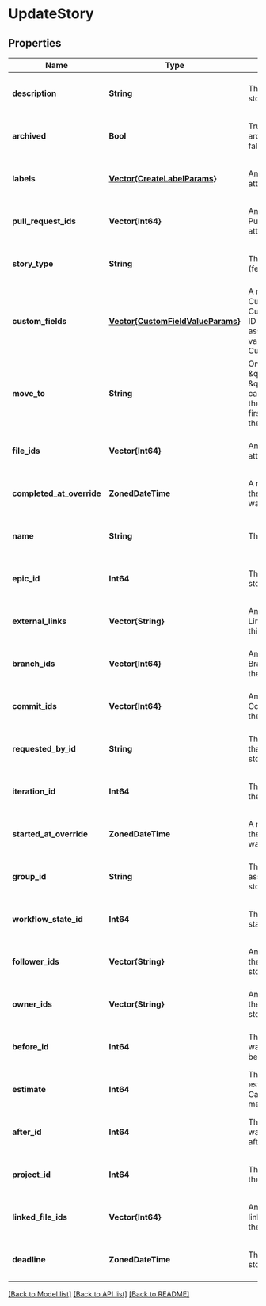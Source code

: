 # UpdateStory


## Properties
Name | Type | Description | Notes
------------ | ------------- | ------------- | -------------
**description** | **String** | The description of the story. | [optional] [default to nothing]
**archived** | **Bool** | True if the story is archived, otherwise false. | [optional] [default to nothing]
**labels** | [**Vector{CreateLabelParams}**](CreateLabelParams.md) | An array of labels attached to the story. | [optional] [default to nothing]
**pull_request_ids** | **Vector{Int64}** | An array of IDs of Pull/Merge Requests attached to the story. | [optional] [default to nothing]
**story_type** | **String** | The type of story (feature, bug, chore). | [optional] [default to nothing]
**custom_fields** | [**Vector{CustomFieldValueParams}**](CustomFieldValueParams.md) | A map specifying a CustomField ID and CustomFieldEnumValue ID that represents an assertion of some value for a CustomField. | [optional] [default to nothing]
**move_to** | **String** | One of \&quot;first\&quot; or \&quot;last\&quot;. This can be used to move the given story to the first or last position in the workflow state. | [optional] [default to nothing]
**file_ids** | **Vector{Int64}** | An array of IDs of files attached to the story. | [optional] [default to nothing]
**completed_at_override** | **ZonedDateTime** | A manual override for the time/date the Story was completed. | [optional] [default to nothing]
**name** | **String** | The title of the story. | [optional] [default to nothing]
**epic_id** | **Int64** | The ID of the epic the story belongs to. | [optional] [default to nothing]
**external_links** | **Vector{String}** | An array of External Links associated with this story. | [optional] [default to nothing]
**branch_ids** | **Vector{Int64}** | An array of IDs of Branches attached to the story. | [optional] [default to nothing]
**commit_ids** | **Vector{Int64}** | An array of IDs of Commits attached to the story. | [optional] [default to nothing]
**requested_by_id** | **String** | The ID of the member that requested the story. | [optional] [default to nothing]
**iteration_id** | **Int64** | The ID of the iteration the story belongs to. | [optional] [default to nothing]
**started_at_override** | **ZonedDateTime** | A manual override for the time/date the Story was started. | [optional] [default to nothing]
**group_id** | **String** | The ID of the group to associate with this story | [optional] [default to nothing]
**workflow_state_id** | **Int64** | The ID of the workflow state to put the story in. | [optional] [default to nothing]
**follower_ids** | **Vector{String}** | An array of UUIDs of the followers of this story. | [optional] [default to nothing]
**owner_ids** | **Vector{String}** | An array of UUIDs of the owners of this story. | [optional] [default to nothing]
**before_id** | **Int64** | The ID of the story we want to move this story before. | [optional] [default to nothing]
**estimate** | **Int64** | The numeric point estimate of the story. Can also be null, which means unestimated. | [optional] [default to nothing]
**after_id** | **Int64** | The ID of the story we want to move this story after. | [optional] [default to nothing]
**project_id** | **Int64** | The ID of the project the story belongs to. | [optional] [default to nothing]
**linked_file_ids** | **Vector{Int64}** | An array of IDs of linked files attached to the story. | [optional] [default to nothing]
**deadline** | **ZonedDateTime** | The due date of the story. | [optional] [default to nothing]


[[Back to Model list]](../README.md#models) [[Back to API list]](../README.md#api-endpoints) [[Back to README]](../README.md)


